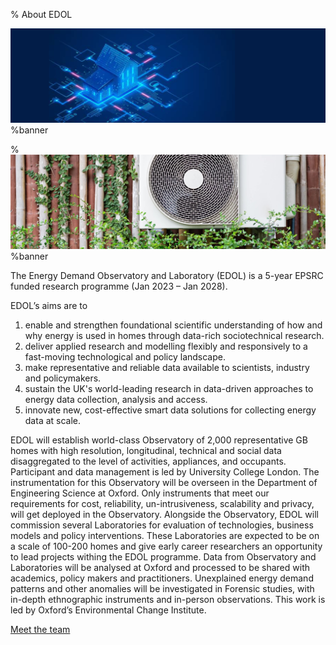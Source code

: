 % About EDOL

![Digital House](../img/stock/digital_house.jpg)%banner

%![Heat pump](../img/stock/AdobeStock_489124590-1536x461.jpg)%banner

The Energy Demand Observatory and Laboratory (EDOL) is a 5-year EPSRC funded research programme (Jan 2023 – Jan 2028). 

EDOL’s aims are to

1. enable and strengthen foundational scientific understanding of how and why energy is used in homes through data-rich sociotechnical research.
2. deliver applied research and modelling flexibly and responsively to a fast-moving technological and policy landscape. 
3. make representative and reliable data available to scientists, industry and policymakers.
4. sustain the UK's world-leading research in data-driven approaches to energy data collection, analysis and access.
5. innovate new, cost-effective smart data solutions for collecting energy data at scale. 


EDOL will establish world-class Observatory of 2,000 representative GB homes with high resolution, longitudinal, technical and social data disaggregated to the level of activities, appliances, and occupants. Participant and data management is led by University College London.
The instrumentation for this Observatory will be overseen in the Department of Engineering Science at Oxford. Only instruments that meet our requirements for cost, reliability, un-intrusiveness, scalability and privacy, will get deployed in the Observatory.
Alongside the Observatory, EDOL will commission several Laboratories for evaluation of technologies, business models and policy interventions. These Laboratories are expected to be on a scale of 100-200 homes and give early career researchers an opportunity to lead projects withing the EDOL programme.
Data from Observatory and Laboratories will be analysed at Oxford and processed to be shared with academics, policy makers and practitioners. 
Unexplained energy demand patterns and other anomalies will be investigated in Forensic studies, with in-depth ethnographic instruments and in-person observations. This work is led by Oxford’s Environmental Change Institute.

[Meet the team](../Team)
